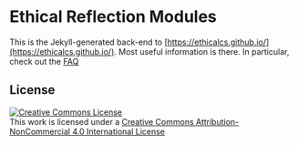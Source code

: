 
# Ethical Reflection Modules
This is the Jekyll-generated back-end to [https://ethicalcs.github.io/](https://ethicalcs.github.io/). Most useful information is there. In particular, check out the [FAQ](https://ethicalcs.github.io/docs/faq.html)

## License
<a rel="license" href="http://creativecommons.org/licenses/by-nc/4.0/"><img alt="Creative Commons License" style="border-width:0" src="https://i.creativecommons.org/l/by-nc/4.0/88x31.png" /></a><br />This work is licensed under a <a rel="license" href="http://creativecommons.org/licenses/by-nc/4.0/">Creative Commons Attribution-NonCommercial 4.0 International License</a>
